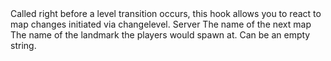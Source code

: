 <function name="HolyLib:OnMapChange" parent="" type="hook">
	<description>
		Called right before a level transition occurs, this hook allows you to react to map changes initiated via changelevel.
		<added version="0.8">
		</added>
	</description>
	<realm>Server</realm>
	<args>
		<arg name="levelName" type="string">The name of the next map</arg>
		<arg name="langmarkName" type="string">The name of the landmark the players would spawn at. Can be an empty string.</arg>
	</args>
</function>